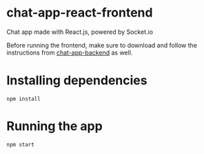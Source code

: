 # chat-app-react-frontend
Chat app made with React.js, powered by Socket.io

Before running the frontend, make sure to download and follow the instructions from [chat-app-backend](https://github.com/tsogp/chat-app-react-backend) as well.

# Installing dependencies
```
npm install
```
# Running the app
```
npm start
```
